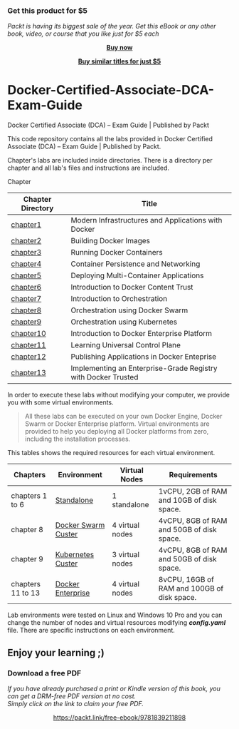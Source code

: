 
### Get this product for $5

<i>Packt is having its biggest sale of the year. Get this eBook or any other book, video, or course that you like just for $5 each</i>


<b><p align='center'>[Buy now](https://packt.link/9781839211898)</p></b>


<b><p align='center'>[Buy similar titles for just $5](https://subscription.packtpub.com/search)</p></b>


# Docker-Certified-Associate-DCA-Exam-Guide
Docker Certified Associate (DCA) – Exam Guide | Published by Packt

This code repository contains all the labs provided in Docker Certified Associate (DCA) – Exam Guide | Published by Packt.

Chapter's labs are included inside directories. There is a directory per chapter and all lab's files and instructions are included.

Chapter

| Chapter Directory | Title |
|---|---|
| [chapter1](./chapter1) | Modern Infrastructures and Applications with Docker |
| [chapter2](./chapter2) | Building Docker Images |
| [chapter3](./chapter3) | Running Docker Containers |
| [chapter4](./chapter4) | Container Persistence and Networking |
| [chapter5](./chapter5) | Deploying Multi-Container Applications |
| [chapter6](./chapter6) | Introduction to Docker Content Trust |
| [chapter7](./chapter7) | Introduction to Orchestration |
| [chapter8](./chapter8) | Orchestration using Docker Swarm |
| [chapter9](./chapter9) | Orchestration using Kubernetes |
| [chapter10](./chapter10) | Introduction to Docker Enterprise Platform |
| [chapter11](./chapter11) | Learning Universal Control Plane |
| [chapter12](./chapter12) | Publishing Applications in Docker Enteprise |
| [chapter13](./chapter13) | Implementing an Enterprise-Grade Registry with Docker Trusted |

In order to execute these labs without modifying your computer, we provide you with some virtual environments.

>All these labs can be executed on your own Docker Engine, Docker Swarm or Docker Enterprise platform. Virtual environments are provided to help you deploying all Docker platforms from zero, including the installation processes.

This tables shows the required resources for each virtual environment.

| Chapters | Environment | Virtual Nodes | Requirements |
|---|---|---|---|
| chapters 1 to 6 |[Standalone](./environments/standalone) | 1 standalone | 1vCPU, 2GB of RAM and 10GB of disk space. |
| chapter 8 | [Docker Swarm Custer](./environments/swarm) | 4 virtual nodes | 4vCPU, 8GB of RAM and 50GB of disk space. |
| chapter 9 | [Kubernetes Custer](./environments/kubernetes) | 3 virtual nodes | 4vCPU, 8GB of RAM and 50GB of disk space. |
| chapters 11 to 13 | [Docker Enterprise](./environments/enterprise) | 4 virtual nodes | 8vCPU, 16GB of RAM and 100GB of disk space. |

Lab environments were tested on Linux and Windows 10 Pro and you can change the number of nodes and virtual resources modifying ___config.yaml___ file. There are specific instructions on each environment.



## Enjoy your learning ;)
### Download a free PDF

 <i>If you have already purchased a print or Kindle version of this book, you can get a DRM-free PDF version at no cost.<br>Simply click on the link to claim your free PDF.</i>
<p align="center"> <a href="https://packt.link/free-ebook/9781839211898">https://packt.link/free-ebook/9781839211898 </a> </p>